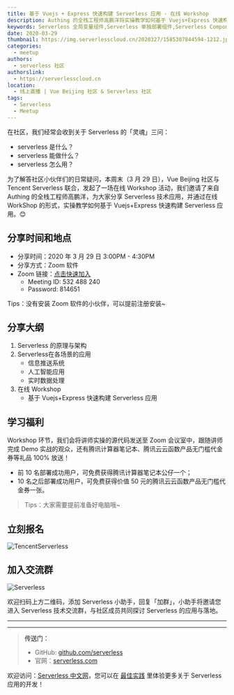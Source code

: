 ```yaml
---
title: 基于 Vuejs + Express 快速构建 Serverless 应用 - 在线 Workshop
description: Authing 的全栈工程师高鹏洋将实操教学如何基于 Vuejs+Express 快速构建 Serverless 应用
keywords: Serverless 全局变量组件,Serverless 单独部署组件,Serverless Component
date: 2020-03-29
thumbnail: https://img.serverlesscloud.cn/2020327/1585307844594-1212.jpg
categories:
  - meetup
authors:
  - serverless 社区
authorslink:
  - https://serverlesscloud.cn
location:
  - 线上直播 | Vue Beijing 社区 & Serverless 社区
tags:
  - Serverless
  - Meetup
---
```


在社区，我们经常会收到关于 Serverless 的「灵魂」三问：

- serverless 是什么？
- serverless 能做什么？
- serverless 怎么用？

为了解答社区小伙伴们的日常疑问，本周末（3 月 29 日），Vue Beijing 社区与 Tencent Serverless 联合，发起了一场在线 Workshop 活动，我们邀请了来自 Authing 的全栈工程师高鹏洋，为大家分享 Serverless 技术应用，并通过在线 WorkShop 的形式，实操教学如何基于 Vuejs+Express 快速构建 Serverless 应用。😊

## 分享时间和地点

- 分享时间：2020 年 3 月 29 日 3:00PM - 4:30PM
- 分享方式：Zoom 软件
- Zoom 链接：[点击快速加入](https://zoom.com.cn/j/532488240?pwd=eURjdFptVXh2NVBBREd5Wm9QM3ZoUT09)
    - Meeting ID: 532 488 240
    - Password: 814651

Tips：没有安装 Zoom 软件的小伙伴，可以提前注册安装~


## 分享大纲

1. Serverless 的原理与架构
2. Serverless在各场景的应用
   - 信息推送系统
   - 人工智能应用
   - 实时数据处理
3. 在线 Workshop
   -   基于 Vuejs+Express 快速构建 Serverless 应用

## 学习福利

Workshop 环节，我们会将讲师实操的源代码发送至 Zoom 会议室中，跟随讲师完成 Demo 实战的观众，还有腾讯计算器笔记本、腾讯云云函数产品无门槛代金券等礼品 100% 放送！
- 前 10 名部署成功用户，可免费获得腾讯计算器笔记本公仔一个；
- 10 名之后部署成功用户，可免费获得价值 50 元的腾讯云云函数产品无门槛代金券一张。

> Tips：大家需要提前准备好电脑哦~

## 立刻报名

![TencentServerless](https://img.serverlesscloud.cn/2020326/1585217328312-d0e19f7d2f09126ede237177672edf6.jpg)

## 加入交流群

![Serverless](https://img.serverlesscloud.cn/2020326/1585217598101-%E5%BE%AE%E4%BF%A1%E5%9B%BE%E7%89%87_20190617222105.jpg)

欢迎扫码上方二维码，添加 Serverless 小助手，回复「加群」，小助手将邀请您进入 Serverless 技术交流群，与社区成员共同探讨 Serverless 的应用与落地。



---
<div id='scf-deploy-iframe-or-md'></div>

---

> **传送门：**
> - GitHub: [github.com/serverless](https://github.com/serverless/serverless/blob/master/README_CN.md)
> - 官网：[serverless.com](https://serverless.com/)

欢迎访问：[Serverless 中文网](https://serverlesscloud.cn/)，您可以在 [最佳实践](https://serverlesscloud.cn/best-practice) 里体验更多关于 Serverless 应用的开发！
